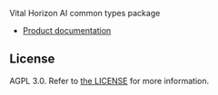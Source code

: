Vital Horizon AI common types package

* [Product documentation](https://docs.tryvital.io/api-reference/horizon-ai/)

## License

AGPL 3.0. Refer to [the LICENSE](/LICENSE.txt) for more information.
